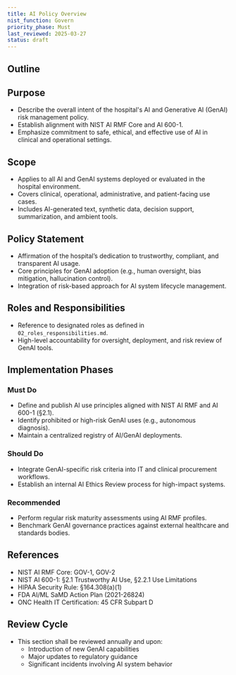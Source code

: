 ```yaml
---
title: AI Policy Overview
nist_function: Govern
priority_phase: Must
last_reviewed: 2025-03-27
status: draft
---
```


## Outline

## Purpose
- Describe the overall intent of the hospital's AI and Generative AI (GenAI) risk management policy.
- Establish alignment with NIST AI RMF Core and AI 600-1.
- Emphasize commitment to safe, ethical, and effective use of AI in clinical and operational settings.

## Scope
- Applies to all AI and GenAI systems deployed or evaluated in the hospital environment.
- Covers clinical, operational, administrative, and patient-facing use cases.
- Includes AI-generated text, synthetic data, decision support, summarization, and ambient tools.

## Policy Statement
- Affirmation of the hospital’s dedication to trustworthy, compliant, and transparent AI usage.
- Core principles for GenAI adoption (e.g., human oversight, bias mitigation, hallucination control).
- Integration of risk-based approach for AI system lifecycle management.

## Roles and Responsibilities
- Reference to designated roles as defined in `02_roles_responsibilities.md`.
- High-level accountability for oversight, deployment, and risk review of GenAI tools.

## Implementation Phases

### Must Do
- Define and publish AI use principles aligned with NIST AI RMF and AI 600-1 (§2.1).
- Identify prohibited or high-risk GenAI uses (e.g., autonomous diagnosis).
- Maintain a centralized registry of AI/GenAI deployments.

### Should Do
- Integrate GenAI-specific risk criteria into IT and clinical procurement workflows.
- Establish an internal AI Ethics Review process for high-impact systems.

### Recommended
- Perform regular risk maturity assessments using AI RMF profiles.
- Benchmark GenAI governance practices against external healthcare and standards bodies.

## References
- NIST AI RMF Core: GOV-1, GOV-2
- NIST AI 600-1: §2.1 Trustworthy AI Use, §2.2.1 Use Limitations
- HIPAA Security Rule: §164.308(a)(1)
- FDA AI/ML SaMD Action Plan (2021-26824)
- ONC Health IT Certification: 45 CFR Subpart D

## Review Cycle
- This section shall be reviewed annually and upon:
  - Introduction of new GenAI capabilities
  - Major updates to regulatory guidance
  - Significant incidents involving AI system behavior
